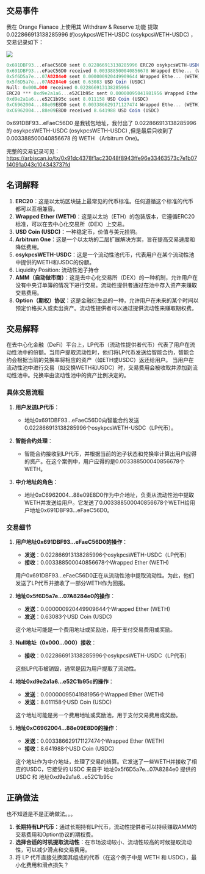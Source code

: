 
## 交易事件

我在 Orange Fianace 上使用其 Withdraw & Reserve 功能 提取 0.022866913138285996 的osykpcsWETH-USDC (osykpcsWETH-USDC) ，交易记录如下：

![](https://xiaohui-zhangjiakou.oss-cn-zhangjiakou.aliyuncs.com/image/202409211846575.png)


```js
0x691DBF93...eFaeC56D0 sent 0.022866913138285996 ERC20 osykpcsWETH-USDC (osykpcsWETH-USDC)  
0x691DBF93...eFaeC56D0 received 0.003388500040856678 Wrapped Ethe... (WETH)  
0x5f6D5a7e...07A8284e0 sent 0.000000920449909644 Wrapped Ethe... (WETH)  
0x5f6D5a7e...07A8284e0 sent 0.63083 USD Coin (USDC)  
Null: 0x000…000 received 0.022866913138285996  
ERC20 *** 0xd9e2a1a6...e52C1b95c sent 0.00000095041981956 Wrapped Ethe... (WETH)  
0xd9e2a1a6...e52C1b95c sent 8.011158 USD Coin (USDC)  
0xC6962004...88e09E8D0 sent 0.003386629171127474 Wrapped Ethe... (WETH)  
0xC6962004...88e09E8D0 received 8.641988 USD Coin (USDC)
```

0x691DBF93...eFaeC56D0 是我钱包地址，我付出了 0.022866913138285996 的 osykpcsWETH-USDC (osykpcsWETH-USDC) ,但是最后只收到了 0.003388500040856678 的 WETH （Arbitrum One)。


完整的交易记录可见：https://arbiscan.io/tx/0x91dc4378f1ac23048f8943ffe96e33463573c7e1b0714091a043c104343737fd


## 名词解释
1. **ERC20**：这是以太坊区块链上最常见的代币标准。任何遵循这个标准的代币都可以互相兼容。
2. **Wrapped Ether (WETH)**：这是以太坊（ETH）的包装版本，它遵循ERC20标准，可以在去中心化交易所（DEX）上交易。
3. **USD Coin (USDC)**：一种稳定币，价值与美元挂钩。
4. **Arbitrum One**：这是一个以太坊的二层扩展解决方案，旨在提高交易速度和降低费用。
5. **osykpcsWETH-USDC**：这是一个流动性池代币，代表用户在某个流动性池中提供的WETH和USDC的份额。
6. Liquidity Position: 流动性池子持仓
7. **AMM（自动做市商）**：这是去中心化交易所（DEX）的一种机制，允许用户在没有中央订单簿的情况下进行交易。流动性提供者通过在池中存入资产来赚取交易费用。
8. **Option（期权）协议**：这是金融衍生品的一种，允许用户在未来的某个时间以预定价格买入或卖出资产。流动性提供者可以通过提供流动性来赚取期权费。

## 交易解释
在去中心化金融（DeFi）平台上，LP代币（流动性提供者代币）代表了用户在流动性池中的份额。当用户提取流动性时，他们将LP代币发送给智能合约，智能合约会根据当前的兑换率将相应的资产（如ETH或USDC）返还给用户。
当用户在流动性池中进行交易（如交换WETH和USDC）时，交易费用会被收取并添加到流动性池中。兑换率由流动性池中的资产比例决定的。

### 具体交易流程

1. **用户发送LP代币**：
    
    - 地址0x691DBF93...eFaeC56D0向智能合约发送0.022866913138285996个osykpcsWETH-USDC（LP代币）。
2. **智能合约处理**：
    
    - 智能合约接收到LP代币，并根据当前的池子状态和兑换率计算出用户应得的资产。在这个案例中，用户应得的是0.003388500040856678个WETH。
3. **中介地址的角色**：
    
    - 地址0xC6962004...88e09E8D0作为中介地址，负责从流动性池中提取WETH并发送给用户。它发送了0.003388500040856678个WETH给用户地址0x691DBF93...eFaeC56D0。
### 交易细节
1. **用户地址0x691DBF93...eFaeC56D0的操作**：
    
    - **发送**：0.022866913138285996个osykpcsWETH-USDC（LP代币）
    - **接收**：0.003388500040856678个Wrapped Ether (WETH)
    
    用户0x691DBF93...eFaeC56D0正在从流动性池中提取流动性。为此，他们发送了LP代币并接收了一部分WETH作为回报。
    
2. **地址0x5f6D5a7e...07A8284e0的操作**：
    
    - **发送**：0.000000920449909644个Wrapped Ether (WETH)
    - **发送**：0.63083个USD Coin (USDC)
    
    这个地址可能是一个费用地址或奖励池，用于支付交易费用或奖励。
    
3. **Null地址（0x000…000）接收**：
    
    - **接收**：0.022866913138285996个osykpcsWETH-USDC（LP代币）
    
    这些LP代币被销毁，通常是因为用户提取了流动性。
    
4. **地址0xd9e2a1a6...e52C1b95c的操作**：
    
    - **发送**：0.00000095041981956个Wrapped Ether (WETH)
    - **发送**：8.011158个USD Coin (USDC)
    
    这个地址可能是另一个费用地址或奖励池，用于支付交易费用或奖励。
    
5. **地址0xC6962004...88e09E8D0的操作**：
    
    - **发送**：0.003386629171127474个Wrapped Ether (WETH)
    - **接收**：8.641988个USD Coin (USDC)
    
    这个地址作为中介地址，处理了交易的结算。它发送了一些WETH并接收了相应的USDC，它接受的 USDC 来自于 地址0x5f6D5a7e...07A8284e0 提供的 USDC 和 地址0xd9e2a1a6...e52C1b95c

## 正确做法
也不知道是不是正确做法。。。
1. **长期持有LP代币**：通过长期持有LP代币，流动性提供者可以持续赚取AMM的交易费用和Option协议的期权费。
2. **选择合适的时机提取流动性**：在市场波动较小、流动性较高的时候提取流动性，可以减少滑点和交易费用。
3. 将 LP 代币直接兑换回其组成的代币（在这个例子中是 WETH 和 USDC），最小化费用和滑点损失？